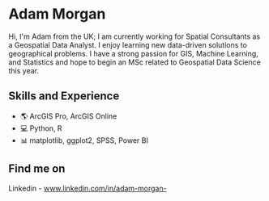 # Adam Morgan
Hi, I'm Adam from the UK; I am currently working for Spatial Consultants as a Geospatial Data Analyst. I enjoy learning new data-driven solutions to geographical problems. I have a strong passion for GIS, Machine Learning, and Statistics and hope to begin an MSc related to Geospatial Data Science this year.

## Skills and Experience
* 🌎 ArcGIS Pro, ArcGIS Online
* 💻 Python, R
* 📊 matplotlib, ggplot2, SPSS, Power BI

## Find me on
Linkedin - www.linkedin.com/in/adam-morgan-
